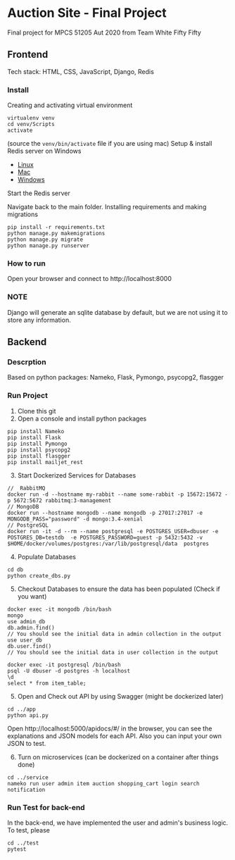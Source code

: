 # Auction Site - Final Project

Final project for MPCS 51205 Aut 2020 from Team White Fifty Fifty 

## Frontend

Tech stack: HTML, CSS, JavaScript, Django, Redis 

### Install

Creating and activating virtual environment

    virtualenv venv
    cd venv/Scripts
    activate
(source the `venv/bin/activate` file if you are using mac)
Setup & install Redis server on Windows
* [Linux](https://redis.io/topics/quickstart)
* [Mac](https://medium.com/@petehouston/install-and-config-redis-on-mac-os-x-via-homebrew-eb8df9a4f298)
* [Windows](https://www.onlinetutorialspoint.com/spring-boot/setup-install-redis-server-on-windows-10.html)

Start the Redis server 
  
Navigate back to the main folder. Installing requirements and making migrations

    pip install -r requirements.txt
    python manage.py makemigrations
    python manage.py migrate
    python manage.py runserver

### How to run

Open your browser and connect to http://localhost:8000

### NOTE

Django will generate an sqlite database by default, but we are not using it to store any information.

## Backend

### Descrption
Based on python packages: Nameko, Flask, Pymongo, psycopg2, flasgger

### Run Project
1. Clone this git
2. Open a console and install python packages
```
pip install Nameko
pip install Flask
pip install Pymongo
pip install psycopg2
pip install flasgger
pip install mailjet_rest
```

3. Start Dockerized Services for Databases
```
//  RabbitMQ
docker run -d --hostname my-rabbit --name some-rabbit -p 15672:15672 -p 5672:5672 rabbitmq:3-management
// MongoDB
docker run --hostname mongodb --name mongodb -p 27017:27017 -e MONGODB_PASS="password" -d mongo:3.4-xenial
// PostgreSQL
docker run -it -d --rm --name postgresql -e POSTGRES_USER=dbuser -e POSTGRES_DB=testdb  -e POSTGRES_PASSWORD=guest -p 5432:5432 -v $HOME/docker/volumes/postgres:/var/lib/postgresql/data  postgres
```

4. Populate Databases 
```
cd db
python create_dbs.py
```

5. Checkout Databases to ensure the data has been populated (Check if you want)
```
docker exec -it mongodb /bin/bash
mongo
use admin_db
db.admin.find()
// You should see the initial data in admin collection in the output
use user_db
db.user.find()
// You should see the initial data in user collection in the output
```

```
docker exec -it postgresql /bin/bash
psql -U dbuser -d postgres -h localhost
\d
select * from item_table;
```

5. Open and Check out API by using Swagger (might be dockerized later)
```
cd ../app
python api.py
```
Open http://localhost:5000/apidocs/#/ in the browser, you can see the explanations and JSON models for each API. Also you can input your own JSON to test.

6. Turn on microservices (can be dockerized on a container after things done)
```
cd ../service
nameko run user admin item auction shopping_cart login search notification
```

### Run Test for back-end
In the back-end, we have implemented the user and admin's business logic. To test, please 
```
cd ../test
pytest
```
